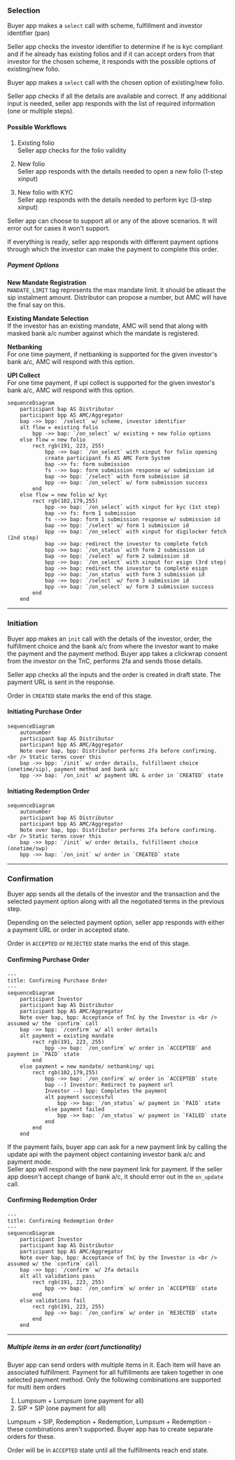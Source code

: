 ### Selection
Buyer app makes a `select` call with scheme, fulfillment and investor identifier (pan)

Seller app checks the investor identifier to determine if he is kyc compliant and if he already has existing folios and if it can accept orders from that investor for the chosen scheme, it responds with the possible options of existing/new folio.

Buyer app makes a `select` call with the chosen option of existing/new folio.

Seller app checks if all the details are available and correct. If any additional input is needed, seller app responds with the list of required information (one or multiple steps).

#### Possible Workflows
1. Existing folio  
Seller app checks for the folio validity

2. New folio  
Seller app responds with the details needed to open a new folio (1-step xinput)

3. New folio with KYC  
Seller app responds with the details needed to perform kyc (3-step xinput)

Seller app can choose to support all or any of the above scenarios. It will error out for cases it won't support.

If everything is ready, seller app responds with different payment options through which the investor can make the payment to complete this order.

##### Payment Options
**New Mandate Registration**  
`MANDATE_LIMIT` tag represents the max mandate limit. It should be atleast the sip instalment amount. Distributor can propose a number, but AMC will have the final say on this.

**Existing Mandate Selection**  
If the investor has an existing mandate, AMC will send that along with masked bank a/c number against which the mandate is registered.

**Netbanking**  
For one time payment, if netbanking is supported for the given investor's bank a/c, AMC will respond with this option.

**UPI Collect**  
For one time payment, if upi collect is supported for the given investor's bank a/c, AMC will respond with this option.

```mermaid
sequenceDiagram
    participant bap AS Distributor
    participant bpp AS AMC/Aggregator
    bap ->> bpp: `/select` w/ scheme, investor identifier
    alt flow = existing folio
        bpp ->> bap: `/on_select` w/ existing + new folio options
    else flow = new folio
        rect rgb(191, 223, 255)
            bpp ->> bap: `/on_select` with xinput for folio opening
            create participant fs AS AMC Form System
            bap ->> fs: form submission
            fs -->> bap: form submission response w/ submission id
            bap ->> bpp: `/select` with form submission id
            bpp ->> bap: `/on_select` w/ form submission success
        end
    else flow = new folio w/ kyc
        rect rgb(102,179,255)
            bpp ->> bap: `/on_select` with xinput for kyc (1st step)
            bap ->> fs: form 1 submission
            fs -->> bap: form 1 submission response w/ submission id
            bap ->> bpp: `/select` w/ form 1 submission id
            bpp ->> bap: `/on_select` with xinput for digilocker fetch (2nd step)
            bap ->> bap: redirect the investor to complete fetch
            bpp ->> bap: `/on_status` with form 2 submission id
            bap ->> bpp: `/select` w/ form 2 submission id
            bpp ->> bap: `/on_select` with xinput for esign (3rd step)
            bap ->> bap: redirect the investor to complete esign
            bpp ->> bap: `/on_status` with form 3 submission id
            bap ->> bpp: `/select` w/ form 3 submission id
            bpp ->> bap: `/on_select` w/ form 3 submission success
        end
    end
```

---

### Initiation
Buyer app makes an `init` call with the details of the investor, order, the fulfillment choice and the bank a/c from where the investor want to make the payment and the payment method. Buyer app takes a clickwrap consent from the investor on the TnC, performs 2fa and sends those details.

Seller app checks all the inputs and the order is created in draft state. The payment URL is sent in the response.

Order in `CREATED` state marks the end of this stage.

#### Initiating Purchase Order
```mermaid
sequenceDiagram
    autonumber
    participant bap AS Distributor
    participant bpp AS AMC/Aggregator
    Note over bap, bpp: Distributor performs 2fa before confirming. <br /> Static terms cover this
    bap ->> bpp: `/init` w/ order details, fulfillment choice (onetime/sip), payment method and bank a/c
    bpp ->> bap: `/on_init` w/ payment URL & order in `CREATED` state
```

#### Initiating Redemption Order
```mermaid
sequenceDiagram
    autonumber
    participant bap AS Distributor
    participant bpp AS AMC/Aggregator
    Note over bap, bpp: Distributor performs 2fa before confirming. <br /> Static terms cover this
    bap ->> bpp: `/init` w/ order details, fulfillment choice (onetime/swp)
    bpp ->> bap: `/on_init` w/ order in `CREATED` state
```
---

### Confirmation
Buyer app sends all the details of the investor and the transaction and the selected payment option along with all the negotiated terms in the previous step.

Depending on the selected payment option, seller app responds with either a payment URL or order in accepted state.

Order in `ACCEPTED` or `REJECTED` state marks the end of this stage.

#### Confirming Purchase Order
```mermaid
---
title: Confirming Purchase Order
---
sequenceDiagram
    participant Investor
    participant bap AS Distributor
    participant bpp AS AMC/Aggregator
    Note over bap, bpp: Acceptance of TnC by the Investor is <br /> assumed w/ the `confirm` call
    bap ->> bpp: `/confirm` w/ all order details
    alt payment = existing mandate
        rect rgb(191, 223, 255)
            bpp ->> bap: `/on_confirm` w/ order in `ACCEPTED` and payment in `PAID` state
        end
    else payment = new mandate/ netbanking/ upi
        rect rgb(102,179,255)
            bpp ->> bap: `/on_confirm` w/ order in `ACCEPTED` state
            bap --) Investor: Redirect to payment url
            Investor --) bpp: Completes the payment
            alt payment successful
                bpp ->> bap: `/on_status` w/ payment in `PAID` state
            else payment failed
                bpp ->> bap: `/on_status` w/ payment in `FAILED` state
            end
        end
    end
```

If the payment fails, buyer app can ask for a new payment link by calling the update api with the payment object containing investor bank a/c and payment mode.  
Seller app will respond with the new payment link for payment. If the seller app doesn't accept change of bank a/c, it should error out in the `on_update` call.

#### Confirming Redemption Order
```mermaid
---
title: Confirming Redemption Order
---
sequenceDiagram
    participant Investor
    participant bap AS Distributor
    participant bpp AS AMC/Aggregator
    Note over bap, bpp: Acceptance of TnC by the Investor is <br /> assumed w/ the `confirm` call
    bap ->> bpp: `/confirm` w/ 2fa details
    alt all validations pass
        rect rgb(191, 223, 255)
            bpp ->> bap: `/on_confirm` w/ order in `ACCEPTED` state
        end
    else validations fail
        rect rgb(191, 223, 255)
            bpp ->> bap: `/on_confirm` w/ order in `REJECTED` state
        end
    end
```

---

##### Multiple items in an order (cart functionality)
Buyer app can send orders with multiple items in it. Each item will have an associated fulfillment. Payment for all fulfillments are taken together in one selected payment method. Only the following combinations are supported for multi item orders
1. Lumpsum + Lumpsum (one payment for all)
2. SIP + SIP (one payment for all)

Lumpsum + SIP, Redemption + Redemption, Lumpsum + Redemption - these combinations aren't supported. Buyer app has to create separate orders for these.

Order will be in `ACCEPTED` state until all the fulfillments reach end state.